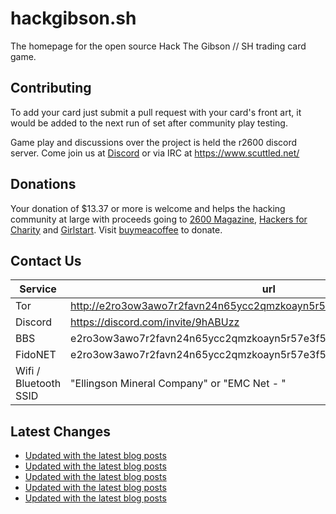 # hackgibson.sh
The homepage for the open source Hack The Gibson // SH trading card game.


## Contributing

To add your card just submit a pull request with your card's front art, it would be added to the next run of set after community play testing.

Game play and discussions over the project is held the r2600 discord server. Come join us at [Discord](https://discord.com/invite/9hABUzz) or via IRC at https://www.scuttled.net/


## Donations

Your donation of $13.37 or more is welcome and helps the hacking community at large with proceeds going to [2600 Magazine](https://2600.com/), [Hackers for Charity](https://hackersforcharity.org) and [Girlstart](https://girlstart.org).  Visit [buymeacoffee](https://www.buymeacoffee.com/hackgibson.sh) to donate.


## Contact Us

Service | url
-|-
Tor | http://e2ro3ow3awo7r2favn24n65ycc2qmzkoayn5r57e3f56nvjwdcgg32ad.onion
Discord | https://discord.com/invite/9hABUzz
BBS | e2ro3ow3awo7r2favn24n65ycc2qmzkoayn5r57e3f56nvjwdcgg32ad.onion:23
FidoNET | e2ro3ow3awo7r2favn24n65ycc2qmzkoayn5r57e3f56nvjwdcgg32ad.onion:24554
Wifi / Bluetooth SSID | "Ellingson Mineral Company" or "EMC Net - <fidonet address>"

## Latest Changes
<!-- BLOG-POST-LIST:START -->
- [Updated with the latest blog posts](https://github.com/DFW2600/hackgibson.sh/commit/f3f0028ad8a2d37e926dfd9e2fc798c6a159b3f0)
- [Updated with the latest blog posts](https://github.com/DFW2600/hackgibson.sh/commit/2ee65163542be722966086e030ea62b79972d80c)
- [Updated with the latest blog posts](https://github.com/DFW2600/hackgibson.sh/commit/930b0a256530d97d96f15dabd3c25a8ccc6d3ef7)
- [Updated with the latest blog posts](https://github.com/DFW2600/hackgibson.sh/commit/2b83b0dbffcb79dd0baa2e9b77fc83af33491871)
- [Updated with the latest blog posts](https://github.com/DFW2600/hackgibson.sh/commit/99045ee78a21381f350717f7c49b3792e9566aea)
<!-- BLOG-POST-LIST:END -->
